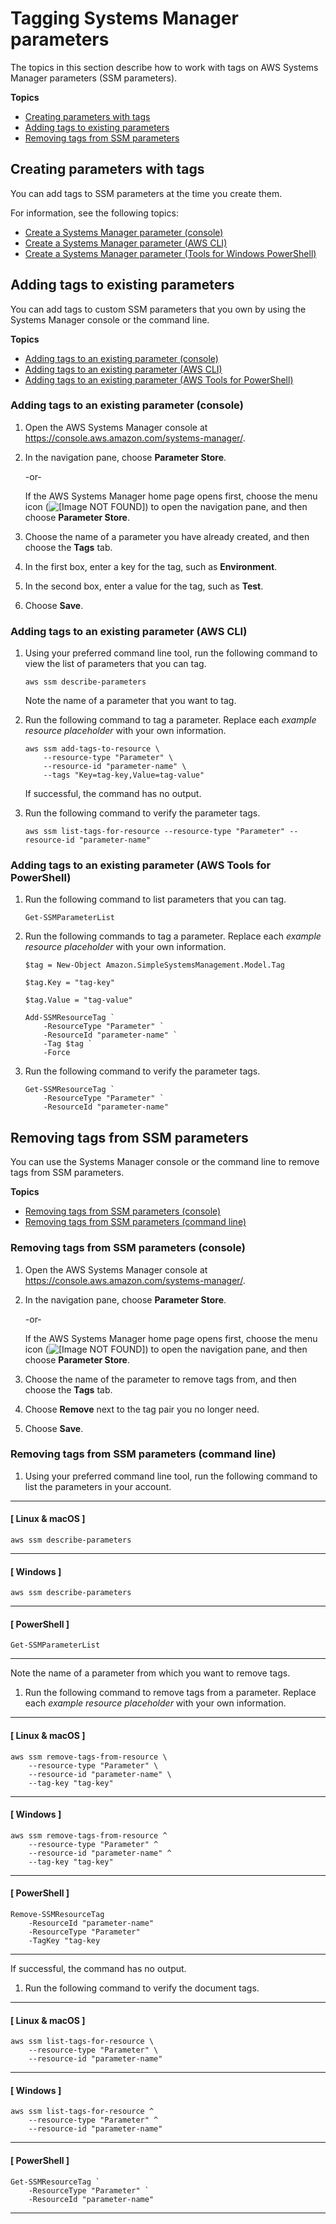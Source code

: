 # Tagging Systems Manager parameters<a name="tagging-parameters"></a>

The topics in this section describe how to work with tags on AWS Systems Manager parameters \(SSM parameters\)\.

**Topics**
+ [Creating parameters with tags](#tagging-parameters-new)
+ [Adding tags to existing parameters](#tagging-parameters-update)
+ [Removing tags from SSM parameters](#tagging-parameters-remove)

## Creating parameters with tags<a name="tagging-parameters-new"></a>

You can add tags to SSM parameters at the time you create them\.

For information, see the following topics:
+ [Create a Systems Manager parameter \(console\)](parameter-create-console.md)
+ [Create a Systems Manager parameter \(AWS CLI\)](param-create-cli.md)
+ [Create a Systems Manager parameter \(Tools for Windows PowerShell\)](param-create-ps.md)

## Adding tags to existing parameters<a name="tagging-parameters-update"></a>

You can add tags to custom SSM parameters that you own by using the Systems Manager console or the command line\.

**Topics**
+ [Adding tags to an existing parameter \(console\)](#tagging-parameters-update-console)
+ [Adding tags to an existing parameter \(AWS CLI\)](#tagging-parameters-update-command-line)
+ [Adding tags to an existing parameter \(AWS Tools for PowerShell\)](#tagging-parameters-update-ps)

### Adding tags to an existing parameter \(console\)<a name="tagging-parameters-update-console"></a>

1. Open the AWS Systems Manager console at [https://console\.aws\.amazon\.com/systems\-manager/](https://console.aws.amazon.com/systems-manager/)\.

1. In the navigation pane, choose **Parameter Store**\.

   \-or\-

   If the AWS Systems Manager home page opens first, choose the menu icon \(![\[Image NOT FOUND\]](http://docs.aws.amazon.com/systems-manager/latest/userguide/images/menu-icon-small.png)\) to open the navigation pane, and then choose **Parameter Store**\.

1. Choose the name of a parameter you have already created, and then choose the **Tags** tab\.

1. In the first box, enter a key for the tag, such as **Environment**\.

1. In the second box, enter a value for the tag, such as **Test**\.

1. Choose **Save**\.

### Adding tags to an existing parameter \(AWS CLI\)<a name="tagging-parameters-update-command-line"></a>

1. Using your preferred command line tool, run the following command to view the list of parameters that you can tag\.

   ```
   aws ssm describe-parameters
   ```

   Note the name of a parameter that you want to tag\.

1. Run the following command to tag a parameter\. Replace each *example resource placeholder* with your own information\.

   ```
   aws ssm add-tags-to-resource \
       --resource-type "Parameter" \
       --resource-id "parameter-name" \
       --tags "Key=tag-key,Value=tag-value"
   ```

   If successful, the command has no output\.

1. Run the following command to verify the parameter tags\.

   ```
   aws ssm list-tags-for-resource --resource-type "Parameter" --resource-id "parameter-name"
   ```

### Adding tags to an existing parameter \(AWS Tools for PowerShell\)<a name="tagging-parameters-update-ps"></a>

1. Run the following command to list parameters that you can tag\.

   ```
   Get-SSMParameterList
   ```

1. Run the following commands to tag a parameter\. Replace each *example resource placeholder* with your own information\.

   ```
   $tag = New-Object Amazon.SimpleSystemsManagement.Model.Tag
   ```

   ```
   $tag.Key = "tag-key"
   ```

   ```
   $tag.Value = "tag-value"
   ```

   ```
   Add-SSMResourceTag `
       -ResourceType "Parameter" `
       -ResourceId "parameter-name" `
       -Tag $tag `
       -Force
   ```

1. Run the following command to verify the parameter tags\.

   ```
   Get-SSMResourceTag `
       -ResourceType "Parameter" `
       -ResourceId "parameter-name"
   ```

## Removing tags from SSM parameters<a name="tagging-parameters-remove"></a>

You can use the Systems Manager console or the command line to remove tags from SSM parameters\.

**Topics**
+ [Removing tags from SSM parameters \(console\)](#tagging-parameters-remove-console)
+ [Removing tags from SSM parameters \(command line\)](#tagging-parameters-remove-command-line)

### Removing tags from SSM parameters \(console\)<a name="tagging-parameters-remove-console"></a>

1. Open the AWS Systems Manager console at [https://console\.aws\.amazon\.com/systems\-manager/](https://console.aws.amazon.com/systems-manager/)\.

1. In the navigation pane, choose **Parameter Store**\.

   \-or\-

   If the AWS Systems Manager home page opens first, choose the menu icon \(![\[Image NOT FOUND\]](http://docs.aws.amazon.com/systems-manager/latest/userguide/images/menu-icon-small.png)\) to open the navigation pane, and then choose **Parameter Store**\.

1. Choose the name of the parameter to remove tags from, and then choose the **Tags** tab\.

1. Choose **Remove** next to the tag pair you no longer need\.

1. Choose **Save**\.

### Removing tags from SSM parameters \(command line\)<a name="tagging-parameters-remove-command-line"></a>

1. Using your preferred command line tool, run the following command to list the parameters in your account\.

------
#### [ Linux & macOS ]

   ```
   aws ssm describe-parameters
   ```

------
#### [ Windows ]

   ```
   aws ssm describe-parameters
   ```

------
#### [ PowerShell ]

   ```
   Get-SSMParameterList
   ```

------

   Note the name of a parameter from which you want to remove tags\.

1. Run the following command to remove tags from a parameter\. Replace each *example resource placeholder* with your own information\.

------
#### [ Linux & macOS ]

   ```
   aws ssm remove-tags-from-resource \
       --resource-type "Parameter" \
       --resource-id "parameter-name" \
       --tag-key "tag-key"
   ```

------
#### [ Windows ]

   ```
   aws ssm remove-tags-from-resource ^
       --resource-type "Parameter" ^
       --resource-id "parameter-name" ^
       --tag-key "tag-key"
   ```

------
#### [ PowerShell ]

   ```
   Remove-SSMResourceTag
       -ResourceId "parameter-name"
       -ResourceType "Parameter"
       -TagKey "tag-key
   ```

------

   If successful, the command has no output\.

1. Run the following command to verify the document tags\.

------
#### [ Linux & macOS ]

   ```
   aws ssm list-tags-for-resource \
       --resource-type "Parameter" \
       --resource-id "parameter-name"
   ```

------
#### [ Windows ]

   ```
   aws ssm list-tags-for-resource ^
       --resource-type "Parameter" ^
       --resource-id "parameter-name"
   ```

------
#### [ PowerShell ]

   ```
   Get-SSMResourceTag `
       -ResourceType "Parameter" `
       -ResourceId "parameter-name"
   ```

------